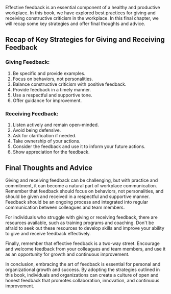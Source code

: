 
Effective feedback is an essential component of a healthy and productive workplace. In this book, we have explored best practices for giving and receiving constructive criticism in the workplace. In this final chapter, we will recap some key strategies and offer final thoughts and advice.

Recap of Key Strategies for Giving and Receiving Feedback
---------------------------------------------------------

### Giving Feedback:

1. Be specific and provide examples.
2. Focus on behaviors, not personalities.
3. Balance constructive criticism with positive feedback.
4. Provide feedback in a timely manner.
5. Use a respectful and supportive tone.
6. Offer guidance for improvement.

### Receiving Feedback:

1. Listen actively and remain open-minded.
2. Avoid being defensive.
3. Ask for clarification if needed.
4. Take ownership of your actions.
5. Consider the feedback and use it to inform your future actions.
6. Show appreciation for the feedback.

Final Thoughts and Advice
-------------------------

Giving and receiving feedback can be challenging, but with practice and commitment, it can become a natural part of workplace communication. Remember that feedback should focus on behaviors, not personalities, and should be given and received in a respectful and supportive manner. Feedback should be an ongoing process and integrated into regular communication between colleagues and team members.

For individuals who struggle with giving or receiving feedback, there are resources available, such as training programs and coaching. Don't be afraid to seek out these resources to develop skills and improve your ability to give and receive feedback effectively.

Finally, remember that effective feedback is a two-way street. Encourage and welcome feedback from your colleagues and team members, and use it as an opportunity for growth and continuous improvement.

In conclusion, embracing the art of feedback is essential for personal and organizational growth and success. By adopting the strategies outlined in this book, individuals and organizations can create a culture of open and honest feedback that promotes collaboration, innovation, and continuous improvement.